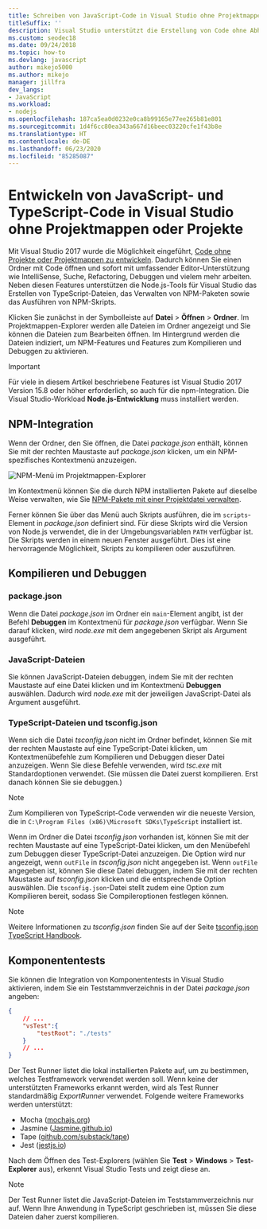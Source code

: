 ```yaml
---
title: Schreiben von JavaScript-Code in Visual Studio ohne Projektmappe oder Projekt
titleSuffix: ''
description: Visual Studio unterstützt die Erstellung von Code ohne Abhängigkeit von einer Projekt- oder Projektmappendatei.
ms.custom: seodec18
ms.date: 09/24/2018
ms.topic: how-to
ms.devlang: javascript
author: mikejo5000
ms.author: mikejo
manager: jillfra
dev_langs:
- JavaScript
ms.workload:
- nodejs
ms.openlocfilehash: 187ca5ea0d0232e0ca8b99165e77ee265b81e801
ms.sourcegitcommit: 1d4f6cc80ea343a667d16beec03220cfe1f43b8e
ms.translationtype: HT
ms.contentlocale: de-DE
ms.lasthandoff: 06/23/2020
ms.locfileid: "85285087"
---
```

# <a name="develop-javascript-and-typescript-code-in-visual-studio-without-solutions-or-projects"></a>Entwickeln von JavaScript- und TypeScript-Code in Visual Studio ohne Projektmappen oder Projekte

Mit Visual Studio 2017 wurde die Möglichkeit eingeführt, [Code ohne Projekte oder Projektmappen zu entwickeln](../ide/develop-code-in-visual-studio-without-projects-or-solutions.md). Dadurch können Sie einen Ordner mit Code öffnen und sofort mit umfassender Editor-Unterstützung wie IntelliSense, Suche, Refactoring, Debuggen und vielem mehr arbeiten. Neben diesen Features unterstützen die Node.js-Tools für Visual Studio das Erstellen von TypeScript-Dateien, das Verwalten von NPM-Paketen sowie das Ausführen von NPM-Skripts.

Klicken Sie zunächst in der Symbolleiste auf **Datei** > **Öffnen** > **Ordner**. Im Projektmappen-Explorer werden alle Dateien im Ordner angezeigt und Sie können die Dateien zum Bearbeiten öffnen. Im Hintergrund werden die Dateien indiziert, um NPM-Features und Features zum Kompilieren und Debuggen zu aktivieren.

> [!IMPORTANT]
> Für viele in diesem Artikel beschriebene Features ist Visual Studio 2017 Version 15.8 oder höher erforderlich, so auch für die npm-Integration. Die Visual Studio-Workload **Node.js-Entwicklung** muss installiert werden.

## <a name="npm-integration"></a>NPM-Integration

Wenn der Ordner, den Sie öffnen, die Datei *package.json* enthält, können Sie mit der rechten Maustaste auf *package.json* klicken, um ein NPM-spezifisches Kontextmenü anzuzeigen.

![NPM-Menü im Projektmappen-Explorer](../javascript/media/solution-explorer-npm-ctx.png)

Im Kontextmenü können Sie die durch NPM installierten Pakete auf dieselbe Weise verwalten, wie Sie [NPM-Pakete mit einer Projektdatei verwalten](npm-package-management.md).

Ferner können Sie über das Menü auch Skripts ausführen, die im `scripts`-Element in *package.json* definiert sind. Für diese Skripts wird die Version von Node.js verwendet, die in der Umgebungsvariablen `PATH` verfügbar ist. Die Skripts werden in einem neuen Fenster ausgeführt. Dies ist eine hervorragende Möglichkeit, Skripts zu kompilieren oder auszuführen.

## <a name="build-and-debug"></a>Kompilieren und Debuggen

### <a name="packagejson"></a>package.json
Wenn die Datei *package.json* im Ordner ein `main`-Element angibt, ist der Befehl **Debuggen** im Kontextmenü für *package.json* verfügbar.
Wenn Sie darauf klicken, wird *node.exe* mit dem angegebenen Skript als Argument ausgeführt.

### <a name="javascript-files"></a>JavaScript-Dateien
Sie können JavaScript-Dateien debuggen, indem Sie mit der rechten Maustaste auf eine Datei klicken und im Kontextmenü **Debuggen** auswählen. Dadurch wird *node.exe* mit der jeweiligen JavaScript-Datei als Argument ausgeführt.

### <a name="typescript-files-and-tsconfigjson"></a>TypeScript-Dateien und tsconfig.json
Wenn sich die Datei *tsconfig.json* nicht im Ordner befindet, können Sie mit der rechten Maustaste auf eine TypeScript-Datei klicken, um Kontextmenübefehle zum Kompilieren und Debuggen dieser Datei anzuzeigen. Wenn Sie diese Befehle verwenden, wird *tsc.exe* mit Standardoptionen verwendet. (Sie müssen die Datei zuerst kompilieren. Erst danach können Sie sie debuggen.)

> [!NOTE]
> Zum Kompilieren von TypeScript-Code verwenden wir die neueste Version, die in `C:\Program Files (x86)\Microsoft SDKs\TypeScript` installiert ist.

Wenn im Ordner die Datei *tsconfig.json* vorhanden ist, können Sie mit der rechten Maustaste auf eine TypeScript-Datei klicken, um den Menübefehl zum Debuggen dieser TypeScript-Datei anzuzeigen. Die Option wird nur angezeigt, wenn `outFile` in *tsconfig.json* nicht angegeben ist. Wenn `outFile` angegeben ist, können Sie diese Datei debuggen, indem Sie mit der rechten Maustaste auf *tsconfig.json* klicken und die entsprechende Option auswählen. Die `tsconfig.json`-Datei stellt zudem eine Option zum Kompilieren bereit, sodass Sie Compileroptionen festlegen können.

> [!NOTE]
> Weitere Informationen zu *tsconfig.json* finden Sie auf der Seite [tsconfig.json TypeScript Handbook](https://www.typescriptlang.org/docs/handbook/tsconfig-json.html).

## <a name="unit-tests"></a>Komponententests
Sie können die Integration von Komponententests in Visual Studio aktivieren, indem Sie ein Teststammverzeichnis in der Datei *package.json* angeben:

```json
{
    // ...
    "vsTest":{
        "testRoot": "./tests"
    }
    // ...
}
```

Der Test Runner listet die lokal installierten Pakete auf, um zu bestimmen, welches Testframework verwendet werden soll.
Wenn keine der unterstützten Frameworks erkannt werden, wird als Test Runner standardmäßig *ExportRunner* verwendet. Folgende weitere Frameworks werden unterstützt:
* Mocha ([mochajs.org](https://mochajs.org/))
* Jasmine ([Jasmine.github.io](https://jasmine.github.io/))
* Tape ([github.com/substack/tape](https://github.com/substack/tape))
* Jest ([jestjs.io](https://jestjs.io/))

Nach dem Öffnen des Test-Explorers (wählen Sie **Test** > **Windows** > **Test-Explorer** aus), erkennt Visual Studio Tests und zeigt diese an.

> [!NOTE]
> Der Test Runner listet die JavaScript-Dateien im Teststammverzeichnis nur auf. Wenn Ihre Anwendung in TypeScript geschrieben ist, müssen Sie diese Dateien daher zuerst kompilieren.
